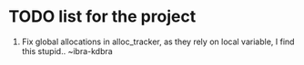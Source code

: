 # TODO list for the project
1. Fix global allocations in alloc_tracker, as they rely on local variable, I find this stupid.. ~ibra-kdbra